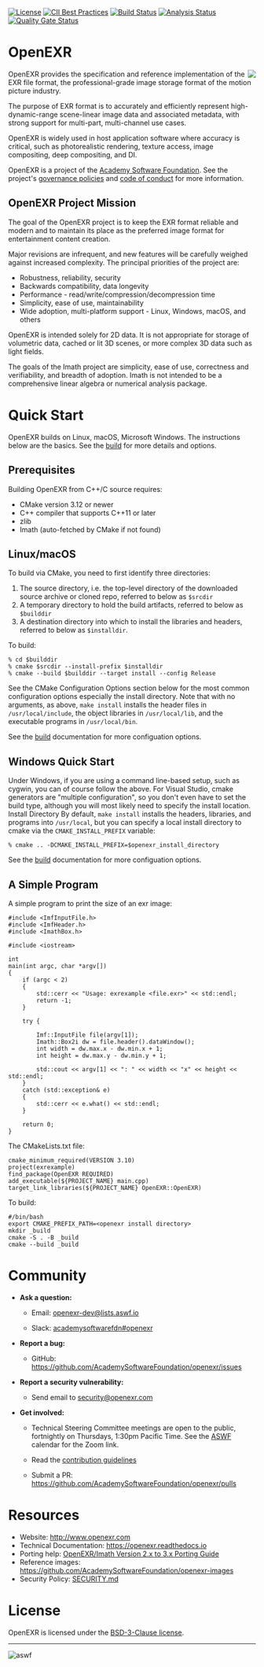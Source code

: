 [![License](https://img.shields.io/github/license/AcademySoftwareFoundation/openexr)](LICENSE.md)
[![CII Best Practices](https://bestpractices.coreinfrastructure.org/projects/2799/badge)](https://bestpractices.coreinfrastructure.org/projects/2799)
[![Build Status](https://github.com/AcademySoftwareFoundation/openexr/workflows/CI/badge.svg)](https://github.com/AcademySoftwareFoundation/openexr/actions?query=workflow%3ACI)
[![Analysis Status](https://github.com/AcademySoftwareFoundation/openexr/workflows/Analysis/badge.svg)](https://github.com/AcademySoftwareFoundation/openexr/actions?query=workflow%3AAnalysis)
[![Quality Gate Status](https://sonarcloud.io/api/project_badges/measure?project=AcademySoftwareFoundation_openexr&metric=alert_status)](https://sonarcloud.io/dashboard?id=AcademySoftwareFoundation_openexr)

# OpenEXR

<img align="right" src="docs/technical/images/windowExample1.png">

OpenEXR provides the specification and reference implementation of the
EXR file format, the professional-grade image storage format of the
motion picture industry.

The purpose of EXR format is to accurately and efficiently represent
high-dynamic-range scene-linear image data and associated metadata,
with strong support for multi-part, multi-channel use cases.

OpenEXR is widely used in host application software where accuracy is
critical, such as photorealistic rendering, texture access, image
compositing, deep compositing, and DI.

OpenEXR is a project of the [Academy Software
Foundation](https://www.aswf.io). See the project's [governance policies](https://openexr.readthedocs.io/en/latest/goverance) and [code of conduct](https://openexr.readthedocs.io/en/latest/code_of_conduct)
for more information.

## OpenEXR Project Mission

The goal of the OpenEXR project is to keep the EXR format reliable and
modern and to maintain its place as the preferred image format for
entertainment content creation. 

Major revisions are infrequent, and new features will be carefully
weighed against increased complexity.  The principal priorities of the
project are:

* Robustness, reliability, security
* Backwards compatibility, data longevity
* Performance - read/write/compression/decompression time
* Simplicity, ease of use, maintainability
* Wide adoption, multi-platform support - Linux, Windows, macOS, and others

OpenEXR is intended solely for 2D data. It is not appropriate for
storage of volumetric data, cached or lit 3D scenes, or more complex
3D data such as light fields.

The goals of the Imath project are simplicity, ease of use,
correctness and verifiability, and breadth of adoption. Imath is not
intended to be a comprehensive linear algebra or numerical analysis
package.

# Quick Start

OpenEXR builds on Linux, macOS, Microsoft Windows. The instructions
below are the basics. See the
[build](https://openexr.readthedocs.io/en/latest/build) for more
details and options.

## Prerequisites

Building OpenEXR from C++/C source requires:

* CMake version 3.12 or newer
* C++ compiler that supports C++11 or later
* zlib 
* Imath (auto-fetched by CMake if not found)

## Linux/macOS

To build via CMake, you need to first identify three directories:

1. The source directory, i.e. the top-level directory of the
   downloaded source archive or cloned repo, referred to below as ``$srcdir``
2. A temporary directory to hold the build artifacts, referred to below as
   ``$builddir``
3. A destination directory into which to install the
   libraries and headers, referred to below as ``$installdir``.  

To build:

    % cd $builddir
    % cmake $srcdir --install-prefix $installdir
    % cmake --build $builddir --target install --config Release

See the CMake Configuration Options section below for the most common
configuration options especially the install directory. Note that with
no arguments, as above, ``make install`` installs the header files in
``/usr/local/include``, the object libraries in ``/usr/local/lib``, and the
executable programs in ``/usr/local/bin``.

See the [build](https://openexr.readthedocs.io/en/latest/build)
documentation for more configuation options.

## Windows Quick Start

Under Windows, if you are using a command line-based setup, such as
cygwin, you can of course follow the above. For Visual Studio, cmake
generators are "multiple configuration", so you don't even have to set
the build type, although you will most likely need to specify the
install location.  Install Directory By default, ``make install``
installs the headers, libraries, and programs into ``/usr/local``, but you
can specify a local install directory to cmake via the
``CMAKE_INSTALL_PREFIX`` variable:

    % cmake .. -DCMAKE_INSTALL_PREFIX=$openexr_install_directory

See the [build](https://openexr.readthedocs.io/en/latest/build)
documentation for more configuation options.

## A Simple Program

A simple program to print the size of an exr image:

    #include <ImfInputFile.h>
    #include <ImfHeader.h>
    #include <ImathBox.h>
    
    #include <iostream>
    
    int
    main(int argc, char *argv[])
    {
        if (argc < 2)
        {
            std::cerr << "Usage: exrexample <file.exr>" << std::endl;
            return -1;
        }
        
        try {
            
            Imf::InputFile file(argv[1]);
            Imath::Box2i dw = file.header().dataWindow();
            int width = dw.max.x - dw.min.x + 1;
            int height = dw.max.y - dw.min.y + 1;
    
            std::cout << argv[1] << ": " << width << "x" << height << std::endl;
        }
        catch (std::exception& e)
        {
            std::cerr << e.what() << std::endl;
        }
    
        return 0;
    }

The CMakeLists.txt file:

    cmake_minimum_required(VERSION 3.10)
    project(exrexample)
    find_package(OpenEXR REQUIRED)
    add_executable(${PROJECT_NAME} main.cpp)
    target_link_libraries(${PROJECT_NAME} OpenEXR::OpenEXR)

To build:

    #/bin/bash
    export CMAKE_PREFIX_PATH=<openexr install directory>
    mkdir _build
    cmake -S . -B _build
    cmake --build _build

# Community

* **Ask a question:**

  - Email: openexr-dev@lists.aswf.io

  - Slack: [academysoftwarefdn#openexr](https://academysoftwarefdn.slack.com/archives/CMLRW4N73)

* **Report a bug:**

  - GitHub: https://github.com/AcademySoftwareFoundation/openexr/issues

* **Report a security vulnerability:**

  - Send email to security@openexr.com

* **Get involved:**

  - Technical Steering Committee meetings are open to the public,
    fortnightly on Thursdays, 1:30pm Pacific Time.  See the
    [ASWF](https://lists.aswf.io/g/openexr-dev/calendar) calendar for
    the Zoom link.

  - Read the [contribution guidelines](https://openexr.readthedocs.io/en/latest/contributing)

  - Submit a PR: https://github.com/AcademySoftwareFoundation/openexr/pulls

# Resources

- Website: http://www.openexr.com
- Technical Documentation: https://openexr.readthedocs.io
- Porting help: [OpenEXR/Imath Version 2.x to 3.x Porting Guide](https://openexr.readthedocs.io/en/latest/porting)
- Reference images: https://github.com/AcademySoftwareFoundation/openexr-images
- Security Policy: [SECURITY.md](SECURITY.md)

# License

OpenEXR is licensed under the [BSD-3-Clause license](LICENSE.md).


---

![aswf](/ASWF/images/aswf.png)
